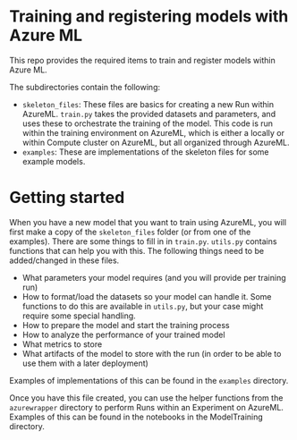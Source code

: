 # Training and registering models with Azure ML

This repo provides the required items to train and register models 
within Azure ML.

The subdirectories contain the following:

- `skeleton_files`: These files are basics for creating a new
                    Run within AzureML. `train.py` takes the
                    provided datasets and parameters, and uses
                    these to orchestrate the training of the model.
                    This code is run within the training
                    environment on AzureML, which is either a
                    locally or within Compute cluster on AzureML,
                    but all organized through AzureML.
- `examples`:       These are implementations of the skeleton files
                    for some example models.

# Getting started

When you have a new model that you want to train using AzureML, you
will first make a copy of the `skeleton_files` folder (or from one
of the examples). There are some things to fill in in `train.py`.
`utils.py` contains functions that can help you with this. The 
following things need to be added/changed in these files.

- What parameters your model requires (and you will provide per
  training run)
- How to format/load the datasets so your model can handle it. Some
  functions to do this are available in `utils.py`, but your case
  might require some special handling.
- How to prepare the model and start the training process
- How to analyze the performance of your trained model
- What metrics to store
- What artifacts of the model to store with the run (in order to
  be able to use them with a later deployment)

Examples of implementations of this can be found in the `examples`
directory.

Once you have this file created, you can use the helper functions
from the `azurewrapper` directory to perform Runs within an
Experiment on AzureML. Examples of this can be found in the 
notebooks in the ModelTraining directory.
